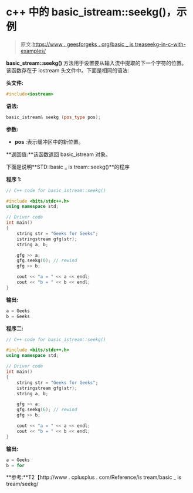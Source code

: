 # c++ 中的 basic_istream::seekg()，示例

> 原文:[https://www . geesforgeks . org/basic _ is treaseekg-in-c-with-examples/](https://www.geeksforgeeks.org/basic_istreamseekg-in-c-with-examples/)

**basic_stream::seekg()** 方法用于设置要从输入流中提取的下一个字符的位置。该函数存在于 iostream 头文件中。下面是相同的语法:

**头文件:**

```cpp
#include<iostream>

```

**语法:**

```cpp
basic_istream& seekg (pos_type pos);

```

**参数:**

*   **pos** :表示缓冲区中的新位置。

**返回值:**该函数返回 basic_istream 对象。

下面是说明**STD::basic _ is tream::seekg()**的程序

**程序 1:**

```cpp
// C++ code for basic_istream::seekg()

#include <bits/stdc++.h>
using namespace std;

// Driver code
int main()
{
    string str = "Geeks for Geeks";
    istringstream gfg(str);
    string a, b;

    gfg >> a;
    gfg.seekg(0); // rewind
    gfg >> b;

    cout << "a = " << a << endl;
    cout << "b = " << b << endl;
}
```

**输出:**

```cpp
a = Geeks
b = Geeks

```

**程序二:**

```cpp
// C++ code for basic_istream::seekg()

#include <bits/stdc++.h>
using namespace std;

// Driver code
int main()
{
    string str = "Geeks for Geeks";
    istringstream gfg(str);
    string a, b;

    gfg >> a;
    gfg.seekg(6); // rewind
    gfg >> b;

    cout << "a = " << a << endl;
    cout << "b = " << b << endl;
}
```

**输出:**

```cpp
a = Geeks
b = for

```

**参考:**T2【http://www . cplusplus . com/Reference/is tream/basic _ is tream/seekg/